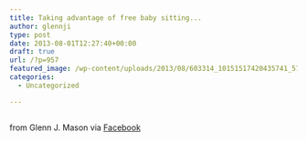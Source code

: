 ```yaml
---
title: Taking advantage of free baby sitting...
author: glennji
type: post
date: 2013-08-01T12:27:40+00:00
draft: true
url: /?p=957
featured_image: /wp-content/uploads/2013/08/603314_10151517420435741_579763309_n.jpg
categories:
  - Uncategorized

---
```

<div>
  <img style="max-width: 600px;" alt="" src="/wp-content/uploads/2013/08/603314_10151517420435741_579763309_n.jpg" /></p> 
  
  <div>
    from Glenn J. Mason via <a href="https://www.facebook.com/photo.php?fbid=10151517420435741&set=a.10150907445480741.408542.551785740&type=1">Facebook</a>
  </div>
</div>
